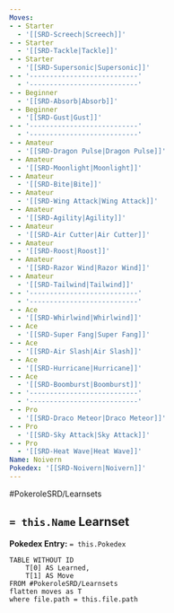 ```yaml
---
Moves:
- - Starter
  - '[[SRD-Screech|Screech]]'
- - Starter
  - '[[SRD-Tackle|Tackle]]'
- - Starter
  - '[[SRD-Supersonic|Supersonic]]'
- - '---------------------------'
  - '---------------------------'
- - Beginner
  - '[[SRD-Absorb|Absorb]]'
- - Beginner
  - '[[SRD-Gust|Gust]]'
- - '---------------------------'
  - '---------------------------'
- - Amateur
  - '[[SRD-Dragon Pulse|Dragon Pulse]]'
- - Amateur
  - '[[SRD-Moonlight|Moonlight]]'
- - Amateur
  - '[[SRD-Bite|Bite]]'
- - Amateur
  - '[[SRD-Wing Attack|Wing Attack]]'
- - Amateur
  - '[[SRD-Agility|Agility]]'
- - Amateur
  - '[[SRD-Air Cutter|Air Cutter]]'
- - Amateur
  - '[[SRD-Roost|Roost]]'
- - Amateur
  - '[[SRD-Razor Wind|Razor Wind]]'
- - Amateur
  - '[[SRD-Tailwind|Tailwind]]'
- - '---------------------------'
  - '---------------------------'
- - Ace
  - '[[SRD-Whirlwind|Whirlwind]]'
- - Ace
  - '[[SRD-Super Fang|Super Fang]]'
- - Ace
  - '[[SRD-Air Slash|Air Slash]]'
- - Ace
  - '[[SRD-Hurricane|Hurricane]]'
- - Ace
  - '[[SRD-Boomburst|Boomburst]]'
- - '---------------------------'
  - '---------------------------'
- - Pro
  - '[[SRD-Draco Meteor|Draco Meteor]]'
- - Pro
  - '[[SRD-Sky Attack|Sky Attack]]'
- - Pro
  - '[[SRD-Heat Wave|Heat Wave]]'
Name: Noivern
Pokedex: '[[SRD-Noivern|Noivern]]'
---
```


#PokeroleSRD/Learnsets

## `= this.Name` Learnset

**Pokedex Entry:** `= this.Pokedex`

```dataview
TABLE WITHOUT ID
    T[0] AS Learned,
    T[1] AS Move
FROM #PokeroleSRD/Learnsets
flatten moves as T
where file.path = this.file.path
```
